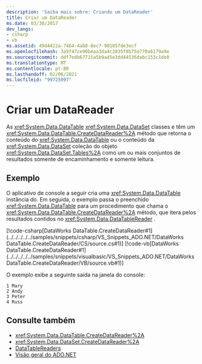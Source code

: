 ```yaml
---
description: 'Saiba mais sobre: Criando um DataReader'
title: Criar um DataReader
ms.date: 03/30/2017
dev_langs:
- csharp
- vb
ms.assetid: 49d4422a-7464-4ab8-8ec7-90185fde3ecf
ms.openlocfilehash: 3a9f47ce90beaa3da4c2835f8b75e770a6179a9e
ms.sourcegitcommit: ddf7edb67715a5b9a45e3dd44536dabc153c1de0
ms.translationtype: MT
ms.contentlocale: pt-BR
ms.lasthandoff: 02/06/2021
ms.locfileid: "99725097"
---
```

# <a name="creating-a-datareader"></a>Criar um DataReader

As <xref:System.Data.DataTable> <xref:System.Data.DataSet> classes e têm um <xref:System.Data.DataTable.CreateDataReader%2A> método que retorna o conteúdo do <xref:System.Data.DataTable> ou o conteúdo da <xref:System.Data.DataSet> coleção do objeto <xref:System.Data.DataSet.Tables%2A> como um ou mais conjuntos de resultados somente de encaminhamento e somente leitura.  
  
## <a name="example"></a>Exemplo  

 O aplicativo de console a seguir cria uma <xref:System.Data.DataTable> instância do. Em seguida, o exemplo passa o preenchido <xref:System.Data.DataTable> para um procedimento que chama o <xref:System.Data.DataTable.CreateDataReader%2A> método, que itera pelos resultados contidos no <xref:System.Data.DataTableReader> .  
  
 [!code-csharp[DataWorks DataTable.CreateDataReader#1](../../../../../samples/snippets/csharp/VS_Snippets_ADO.NET/DataWorks DataTable.CreateDataReader/CS/source.cs#1)]
 [!code-vb[DataWorks DataTable.CreateDataReader#1](../../../../../samples/snippets/visualbasic/VS_Snippets_ADO.NET/DataWorks DataTable.CreateDataReader/VB/source.vb#1)]  
  
 O exemplo exibe a seguinte saída na janela do console:  
  
```output  
1 Mary  
2 Andy  
3 Peter  
4 Russ  
```  
  
## <a name="see-also"></a>Consulte também

- <xref:System.Data.DataTable.CreateDataReader%2A>
- <xref:System.Data.DataSet.CreateDataReader%2A>
- [DataTableReaders](datatablereaders.md)
- [Visão geral do ADO.NET](../ado-net-overview.md)
